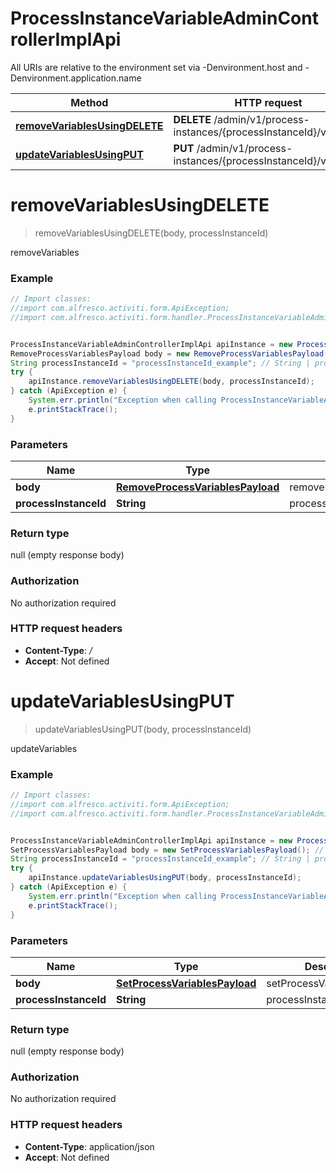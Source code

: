 # ProcessInstanceVariableAdminControllerImplApi

All URIs are relative to the environment set via -Denvironment.host and -Denvironment.application.name

Method | HTTP request | Description
------------- | ------------- | -------------
[**removeVariablesUsingDELETE**](ProcessInstanceVariableAdminControllerImplApi.md#removeVariablesUsingDELETE) | **DELETE** /admin/v1/process-instances/{processInstanceId}/variables | removeVariables
[**updateVariablesUsingPUT**](ProcessInstanceVariableAdminControllerImplApi.md#updateVariablesUsingPUT) | **PUT** /admin/v1/process-instances/{processInstanceId}/variables | updateVariables

<a name="removeVariablesUsingDELETE"></a>
# **removeVariablesUsingDELETE**
> removeVariablesUsingDELETE(body, processInstanceId)

removeVariables

### Example
```java
// Import classes:
//import com.alfresco.activiti.form.ApiException;
//import com.alfresco.activiti.form.handler.ProcessInstanceVariableAdminControllerImplApi;


ProcessInstanceVariableAdminControllerImplApi apiInstance = new ProcessInstanceVariableAdminControllerImplApi();
RemoveProcessVariablesPayload body = new RemoveProcessVariablesPayload(); // RemoveProcessVariablesPayload | removeProcessVariablesPayload
String processInstanceId = "processInstanceId_example"; // String | processInstanceId
try {
    apiInstance.removeVariablesUsingDELETE(body, processInstanceId);
} catch (ApiException e) {
    System.err.println("Exception when calling ProcessInstanceVariableAdminControllerImplApi#removeVariablesUsingDELETE");
    e.printStackTrace();
}
```

### Parameters

Name | Type | Description  | Notes
------------- | ------------- | ------------- | -------------
 **body** | [**RemoveProcessVariablesPayload**](RemoveProcessVariablesPayload.md)| removeProcessVariablesPayload |
 **processInstanceId** | **String**| processInstanceId |

### Return type

null (empty response body)

### Authorization

No authorization required

### HTTP request headers

 - **Content-Type**: */*
 - **Accept**: Not defined

<a name="updateVariablesUsingPUT"></a>
# **updateVariablesUsingPUT**
> updateVariablesUsingPUT(body, processInstanceId)

updateVariables

### Example
```java
// Import classes:
//import com.alfresco.activiti.form.ApiException;
//import com.alfresco.activiti.form.handler.ProcessInstanceVariableAdminControllerImplApi;


ProcessInstanceVariableAdminControllerImplApi apiInstance = new ProcessInstanceVariableAdminControllerImplApi();
SetProcessVariablesPayload body = new SetProcessVariablesPayload(); // SetProcessVariablesPayload | setProcessVariablesPayload
String processInstanceId = "processInstanceId_example"; // String | processInstanceId
try {
    apiInstance.updateVariablesUsingPUT(body, processInstanceId);
} catch (ApiException e) {
    System.err.println("Exception when calling ProcessInstanceVariableAdminControllerImplApi#updateVariablesUsingPUT");
    e.printStackTrace();
}
```

### Parameters

Name | Type | Description  | Notes
------------- | ------------- | ------------- | -------------
 **body** | [**SetProcessVariablesPayload**](SetProcessVariablesPayload.md)| setProcessVariablesPayload |
 **processInstanceId** | **String**| processInstanceId |

### Return type

null (empty response body)

### Authorization

No authorization required

### HTTP request headers

 - **Content-Type**: application/json
 - **Accept**: Not defined

